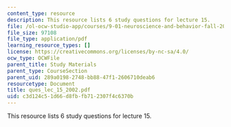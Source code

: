 ```yaml
---
content_type: resource
description: This resource lists 6 study questions for lecture 15.
file: /ol-ocw-studio-app/courses/9-01-neuroscience-and-behavior-fall-2003/c3d124c51d66d8fbfb712307f4c6370b_ques_lec_15_2002.pdf
file_size: 97108
file_type: application/pdf
learning_resource_types: []
license: https://creativecommons.org/licenses/by-nc-sa/4.0/
ocw_type: OCWFile
parent_title: Study Materials
parent_type: CourseSection
parent_uid: 289a0198-2748-bb88-47f1-2606710deab6
resourcetype: Document
title: ques_lec_15_2002.pdf
uid: c3d124c5-1d66-d8fb-fb71-2307f4c6370b
---
```

This resource lists 6 study questions for lecture 15.
